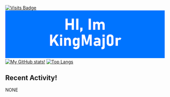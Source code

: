[![Visits Badge](https://badges.pufler.dev/visits/kingmaj0r)](https://github.com/kingmaj0r)
[![Profile](https://raw.githubusercontent.com/kingmaj0r/KingMaj0r/master/index.png)](https://github.com/KingMaj0r)
<br>
[![My GitHub stats!](https://github-readme-stats.vercel.app/api?username=KingMaj0r&show_icons=true&theme=dracula)](https://github.com/KingMaj0r)
[![Top Langs](https://github-readme-stats.vercel.app/api/top-langs/?username=KingMaj0r&theme=dracula&layout=compact)](https://github.com/KingMaj0r)
<br>


## Recent Activity!
<!--START_SECTION:activity-->
NONE 
<!--END_SECTION:activity-->
